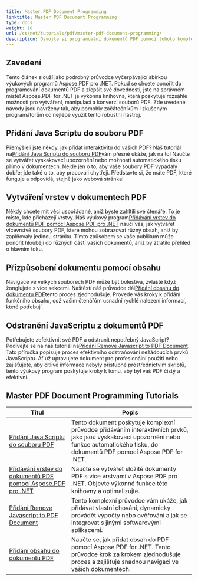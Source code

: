 ```yaml
---
title: Master PDF Document Programming
linktitle: Master PDF Document Programming
type: docs
weight: 10
url: /cs/net/tutorials/pdf/master-pdf-document-programming/
description: Osvojte si programování dokumentů PDF pomocí tohoto komplexního seznamu výukového programu Aspose.PDF for .NET, který zlepší vaše dovednosti při manipulaci s PDF.
---
```

## Zavedení

Tento článek slouží jako podrobný průvodce vyčerpávající sbírkou výukových programů Aspose.PDF pro .NET. Pokud se chcete ponořit do programování dokumentů PDF a zlepšit své dovednosti, jste na správném místě! Aspose.PDF for .NET je výkonná knihovna, která poskytuje rozsáhlé možnosti pro vytváření, manipulaci a konverzi souborů PDF. Zde uvedené návody jsou navrženy tak, aby pomohly začátečníkům i zkušeným programátorům co nejlépe využít tento robustní nástroj.

## Přidání Java Scriptu do souboru PDF
 Přemýšleli jste někdy, jak přidat interaktivitu do vašich PDF? Náš tutoriál na[Přidání Java Scriptu do souboru PDF](./adding-java-script-to-pdf/)vám přesně ukáže, jak na to! Naučte se vytvářet vyskakovací upozornění nebo možnosti automatického tisku přímo v dokumentech. Nejde jen o to, aby vaše soubory PDF vypadaly dobře; jde také o to, aby pracovali chytřeji. Představte si, že máte PDF, které funguje a odpovídá, stejně jako webová stránka!

## Vytváření vrstev v dokumentech PDF
 Někdy chcete mít věci uspořádané, aniž byste zahltili své čtenáře. To je místo, kde přicházejí vrstvy. Náš výukový program[Přidávání vrstev do dokumentů PDF pomocí Aspose.PDF pro .NET](./adding-layers-to-pdf/) naučí vás, jak vytvářet vícevrstvé soubory PDF, které mohou zobrazovat různý obsah, aniž by zaplňovaly jedinou stránku. Tímto způsobem se vaše publikum může ponořit hlouběji do různých částí vašich dokumentů, aniž by ztratilo přehled o hlavním toku.

## Přizpůsobení dokumentu pomocí obsahu
 Navigace ve velkých souborech PDF může být bolestivá, zvláště když žonglujete s více sekcemi. Naštěstí náš průvodce dál[Přidání obsahu do dokumentu PDF](./adding-toc-to-pdf/)tento proces zjednodušuje. Provede vás kroky k přidání funkčního obsahu, což vašim čtenářům usnadní rychlé nalezení informací, které potřebují.

## Odstranění JavaScriptu z dokumentů PDF
 Potřebujete zefektivnit své PDF a odstranit nepotřebný JavaScript? Podívejte se na náš tutoriál na[Přidání Remove Javascript to PDF Document](./adding-remove-java-script-to-doc/). Tato příručka popisuje proces efektivního odstraňování nežádoucích prvků JavaScriptu. Ať už upravujete dokument pro profesionální použití nebo zajišťujete, aby citlivé informace nebyly přístupné prostřednictvím skriptů, tento výukový program poskytuje kroky k tomu, aby byl váš PDF čistý a efektivní.

## Master PDF Document Programming Tutorials
| Titul | Popis |
| --- | --- | 
| [Přidání Java Scriptu do souboru PDF](./adding-java-script-to-pdf/) | Tento dokument poskytuje komplexní průvodce přidáváním interaktivních prvků, jako jsou vyskakovací upozornění nebo funkce automatického tisku, do dokumentů PDF pomocí Aspose.PDF for .NET. |  
| [Přidávání vrstev do dokumentů PDF pomocí Aspose.PDF pro .NET](./adding-layers-to-pdf/) | Naučte se vytvářet složité dokumenty PDF s více vrstvami v Aspose.PDF pro .NET. Objevte výkonné funkce této knihovny a optimalizujte. |  
| [Přidání Remove Javascript to PDF Document](./adding-remove-java-script-to-doc/) | Tento komplexní průvodce vám ukáže, jak přidávat vlastní chování, dynamicky provádět výpočty nebo ověřování a jak se integrovat s jinými softwarovými aplikacemi. |  
| [Přidání obsahu do dokumentu PDF](./adding-toc-to-pdf/) | Naučte se, jak přidat obsah do PDF pomocí Aspose.PDF for .NET. Tento průvodce krok za krokem zjednodušuje proces a zajišťuje snadnou navigaci ve vašich dokumentech. |  